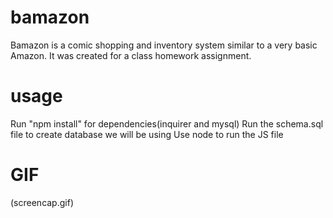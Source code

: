 # bamazon

Bamazon is a comic shopping and inventory system similar to a very basic Amazon. It was created for a class homework assignment.

# usage
Run "npm install" for dependencies(inquirer and mysql)
Run the schema.sql file to create database we will be using
Use node to run the JS file

# GIF
(screencap.gif)